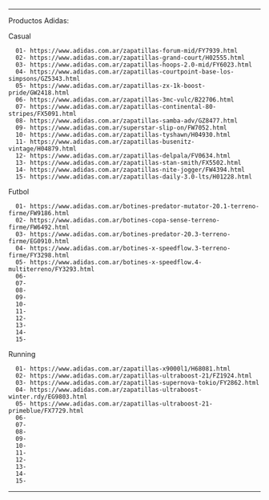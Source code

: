 -------------------------------------------------------------

Productos Adidas:

   Casual

      01- https://www.adidas.com.ar/zapatillas-forum-mid/FY7939.html
      02- https://www.adidas.com.ar/zapatillas-grand-court/H02555.html
      03- https://www.adidas.com.ar/zapatillas-hoops-2.0-mid/FY6023.html
      04- https://www.adidas.com.ar/zapatillas-courtpoint-base-los-simpsons/GZ5343.html
      05- https://www.adidas.com.ar/zapatillas-zx-1k-boost-pride/GW2418.html
      06- https://www.adidas.com.ar/zapatillas-3mc-vulc/B22706.html
      07- https://www.adidas.com.ar/zapatillas-continental-80-stripes/FX5091.html
      08- https://www.adidas.com.ar/zapatillas-samba-adv/GZ8477.html
      09- https://www.adidas.com.ar/superstar-slip-on/FW7052.html
      10- https://www.adidas.com.ar/zapatillas-tyshawn/H04930.html
      11- https://www.adidas.com.ar/zapatillas-busenitz-vintage/H04879.html
      12- https://www.adidas.com.ar/zapatillas-delpala/FV0634.html
      13- https://www.adidas.com.ar/zapatillas-stan-smith/FX5502.html
      14- https://www.adidas.com.ar/zapatillas-nite-jogger/FW4394.html
      15- https://www.adidas.com.ar/zapatillas-daily-3.0-lts/H01228.html


   Futbol

      01- https://www.adidas.com.ar/botines-predator-mutator-20.1-terreno-firme/FW9186.html
      02- https://www.adidas.com.ar/botines-copa-sense-terreno-firme/FW6492.html
      03- https://www.adidas.com.ar/botines-predator-20.3-terreno-firme/EG0910.html
      04- https://www.adidas.com.ar/botines-x-speedflow.3-terreno-firme/FY3298.html
      05- https://www.adidas.com.ar/botines-x-speedflow.4-multiterreno/FY3293.html
      06- 
      07- 
      08- 
      09- 
      10- 
      11- 
      12- 
      13- 
      14- 
      15- 


   Running

      01- https://www.adidas.com.ar/zapatillas-x9000l1/H68081.html
      02- https://www.adidas.com.ar/zapatillas-ultraboost-21/FZ1924.html
      03- https://www.adidas.com.ar/zapatillas-supernova-tokio/FY2862.html
      04- https://www.adidas.com.ar/zapatillas-ultraboost-winter.rdy/EG9803.html
      05- https://www.adidas.com.ar/zapatillas-ultraboost-21-primeblue/FX7729.html
      06- 
      07- 
      08- 
      09- 
      10- 
      11- 
      12- 
      13- 
      14- 
      15- 

-------------------------------------------------------------